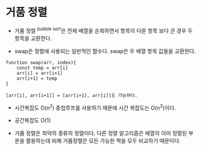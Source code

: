 # 거품 정렬
* 거품 정렬 <sup>bubble sort</sup>은  전체 배열을 순회하면서 항목이 다른 항목 보다 큰 경우 두 항목을 교환한다.

* swap은 정렬에 사용되는 일반적인 함수다. swap은 두 배열 항목 값들을 교환한다.
```
function swap(arr, index){
    const temp = arr[i]
    arr[i] = arr[i+1]
    arr[i+1] = temp
}

[arr[i], arr[i+1]] = [arr[i+1], arr[i]]도 가능하다.
```

* 시간복잡도 O(n<sup>2</sup>) 중첩루프를 사용하기 때문에 시간 복잡도는 O(n<sup>2</sup>)이다.
* 공간복잡도 O(1)

* 거품 정렬은 최악의 종류의 정렬이다. 다른 정렬 알고리즘은 배열의 이미 정렬된 부분을 활용하는데 비해 거품정렬은 모든 가능한 짝을 모두 비교하기 때문이다.
